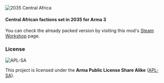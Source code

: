 ![2035 Central Africa](https://i.imgur.com/nirrPkO.png)
#### Central African factions set in 2035 for Arma 3
 
You can check the already packed version by visiting this mod's [Steam Workshop](https://steamcommunity.com/sharedfiles/filedetails/?id=2292992313) page.

### License
![APL-SA](https://i.imgur.com/VgZW2Qa.png)

This project is licensed under the **Arma Public License Share Alike** ([APL-SA](../master/LICENSE)).
